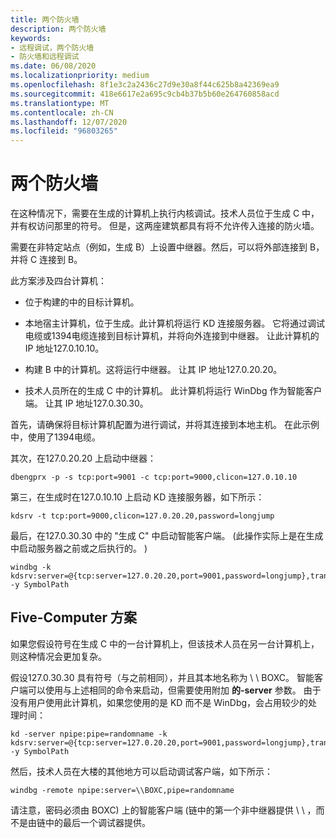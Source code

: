 ```yaml
---
title: 两个防火墙
description: 两个防火墙
keywords:
- 远程调试，两个防火墙
- 防火墙和远程调试
ms.date: 06/08/2020
ms.localizationpriority: medium
ms.openlocfilehash: 8f1e3c2a2436c27d9e30a8f44c625b8a42369ea9
ms.sourcegitcommit: 418e6617e2a695c9cb4b37b5b60e264760858acd
ms.translationtype: MT
ms.contentlocale: zh-CN
ms.lasthandoff: 12/07/2020
ms.locfileid: "96803265"
---
```

# <a name="two-firewalls"></a>两个防火墙

在这种情况下，需要在生成的计算机上执行内核调试。技术人员位于生成 C 中，并有权访问那里的符号。 但是，这两座建筑都具有将不允许传入连接的防火墙。

需要在非特定站点（例如，生成 B）上设置中继器。然后，可以将外部连接到 B，并将 C 连接到 B。

此方案涉及四台计算机：

- 位于构建的中的目标计算机。

- 本地宿主计算机，位于生成。此计算机将运行 KD 连接服务器。 它将通过调试电缆或1394电缆连接到目标计算机，并将向外连接到中继器。 让此计算机的 IP 地址127.0.10.10。

- 构建 B 中的计算机。这将运行中继器。 让其 IP 地址127.0.20.20。

- 技术人员所在的生成 C 中的计算机。 此计算机将运行 WinDbg 作为智能客户端。 让其 IP 地址127.0.30.30。

首先，请确保将目标计算机配置为进行调试，并将其连接到本地主机。 在此示例中，使用了1394电缆。

其次，在127.0.20.20 上启动中继器：

```console
dbengprx -p -s tcp:port=9001 -c tcp:port=9000,clicon=127.0.10.10
```

第三，在生成时在127.0.10.10 上启动 KD 连接服务器，如下所示：

```console
kdsrv -t tcp:port=9000,clicon=127.0.20.20,password=longjump
```

最后，在127.0.30.30 中的 "生成 C" 中启动智能客户端。 (此操作实际上是在生成中启动服务器之前或之后执行的。 ) 

```console
windbg -k kdsrv:server=@{tcp:server=127.0.20.20,port=9001,password=longjump},trans=@{1394:channel=9} -y SymbolPath
```

## <a name="five-computer-scenario"></a>Five-Computer 方案

如果您假设符号在生成 C 中的一台计算机上，但该技术人员在另一台计算机上，则这种情况会更加复杂。

假设127.0.30.30 具有符号（与之前相同），并且其本地名称为 \\ \\ BOXC。 智能客户端可以使用与上述相同的命令来启动，但需要使用附加 **的-server** 参数。 由于没有用户使用此计算机，如果您使用的是 KD 而不是 WinDbg，会占用较少的处理时间：

```console
kd -server npipe:pipe=randomname -k kdsrv:server=@{tcp:server=127.0.20.20,port=9001,password=longjump},trans=@{1394:channel=9} -y SymbolPath
```

然后，技术人员在大楼的其他地方可以启动调试客户端，如下所示：

```console
windbg -remote npipe:server=\\BOXC,pipe=randomname
```

请注意，密码必须由 BOXC) 上的智能客户端 (链中的第一个非中继器提供 \\ \\ ，而不是由链中的最后一个调试器提供。
